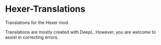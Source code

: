 # Hexer-Translations
Translations for the Hexer mod.

Translations are mostly created with DeepL. 
However, you are welcome to assist in correcting errors.
